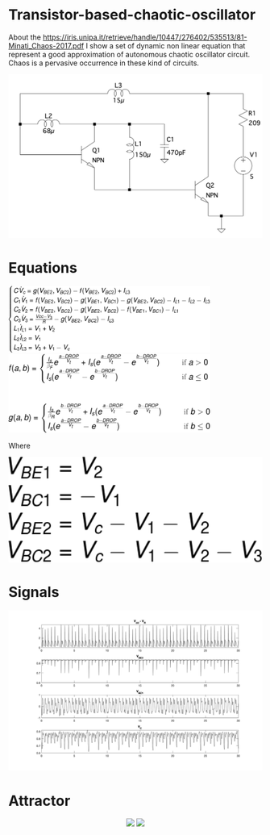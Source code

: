 # Transistor-based-chaotic-oscillator
About the https://iris.unipa.it/retrieve/handle/10447/276402/535513/81-Minati_Chaos-2017.pdf I show a set of dynamic non linear equation that represent a good approximation of autonomous chaotic oscillator circuit. Chaos is a pervasive occurrence in these kind of circuits.

<p align="center">
<img src="/circuit.png" width="550">
</p>

# Equations
<p align="left">
  <img src="/Eq-1.png" width="400" />
  <img src="/Eq-2.png" width="400"/> 
</p>

Where
<p align="center">
<img src="/Eq-3.png" width="550">
</p>

# Signals
<p align="center">
<img src="/signal.png" alt="alt text">
</p>

# Attractor
<p align="center">
  <img src="/attractor_VC.gif" width="380" />
  <img src="/attractor_VBC1.gif" width="380" /> 
</p>

